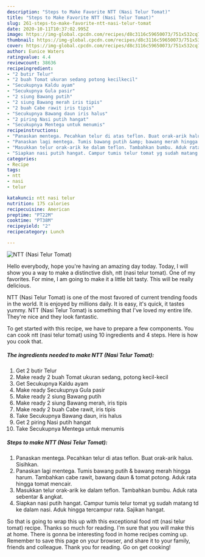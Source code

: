 ```yaml
---
description: "Steps to Make Favorite NTT (Nasi Telur Tomat)"
title: "Steps to Make Favorite NTT (Nasi Telur Tomat)"
slug: 261-steps-to-make-favorite-ntt-nasi-telur-tomat
date: 2020-10-11T10:37:02.995Z
image: https://img-global.cpcdn.com/recipes/d8c3116c59650073/751x532cq70/ntt-nasi-telur-tomat-foto-resep-utama.jpg
thumbnail: https://img-global.cpcdn.com/recipes/d8c3116c59650073/751x532cq70/ntt-nasi-telur-tomat-foto-resep-utama.jpg
cover: https://img-global.cpcdn.com/recipes/d8c3116c59650073/751x532cq70/ntt-nasi-telur-tomat-foto-resep-utama.jpg
author: Eunice Waters
ratingvalue: 4.4
reviewcount: 38636
recipeingredient:
- "2 butir Telur"
- "2 buah Tomat ukuran sedang potong kecilkecil"
- "Secukupnya Kaldu ayam"
- "Secukupnya Gula pasir"
- "2 siung Bawang putih"
- "2 siung Bawang merah iris tipis"
- "2 buah Cabe rawit iris tipis"
- "Secukupnya Bawang daun iris halus"
- "2 piring Nasi putih hangat"
- "Secukupnya Mentega untuk menumis"
recipeinstructions:
- "Panaskan mentega. Pecahkan telur di atas teflon. Buat orak-arik halus. Sisihkan."
- "Panaskan lagi mentega. Tumis bawang putih &amp; bawang merah hingga harum. Tambahkan cabe rawit, bawang daun &amp; tomat potong. Aduk rata hingga tomat mencair."
- "Masukkan telur orak-arik ke dalam teflon. Tambahkan bumbu. Aduk rata sebentar &amp; angkat."
- "Siapkan nasi putih hangat. Campur tumis telur tomat yg sudah matang td ke dalam nasi. Aduk hingga tercampur rata. Sajikan hangat."
categories:
- Recipe
tags:
- ntt
- nasi
- telur

katakunci: ntt nasi telur 
nutrition: 175 calories
recipecuisine: American
preptime: "PT22M"
cooktime: "PT38M"
recipeyield: "2"
recipecategory: Lunch

---
```



![NTT (Nasi Telur Tomat)](https://img-global.cpcdn.com/recipes/d8c3116c59650073/751x532cq70/ntt-nasi-telur-tomat-foto-resep-utama.jpg)

Hello everybody, hope you're having an amazing day today. Today, I will show you a way to make a distinctive dish, ntt (nasi telur tomat). One of my favorites. For mine, I am going to make it a little bit tasty. This will be really delicious.



NTT (Nasi Telur Tomat) is one of the most favored of current trending foods in the world. It is enjoyed by millions daily. It is easy, it's quick, it tastes yummy. NTT (Nasi Telur Tomat) is something that I've loved my entire life. They're nice and they look fantastic.


To get started with this recipe, we have to prepare a few components. You can cook ntt (nasi telur tomat) using 10 ingredients and 4 steps. Here is how you cook that.

<!--inarticleads1-->

##### The ingredients needed to make NTT (Nasi Telur Tomat):

1. Get 2 butir Telur
1. Make ready 2 buah Tomat ukuran sedang, potong kecil-kecil
1. Get Secukupnya Kaldu ayam
1. Make ready Secukupnya Gula pasir
1. Make ready 2 siung Bawang putih
1. Make ready 2 siung Bawang merah, iris tipis
1. Make ready 2 buah Cabe rawit, iris tipis
1. Take Secukupnya Bawang daun, iris halus
1. Get 2 piring Nasi putih hangat
1. Take Secukupnya Mentega untuk menumis




<!--inarticleads2-->

##### Steps to make NTT (Nasi Telur Tomat):

1. Panaskan mentega. Pecahkan telur di atas teflon. Buat orak-arik halus. Sisihkan.
1. Panaskan lagi mentega. Tumis bawang putih &amp; bawang merah hingga harum. Tambahkan cabe rawit, bawang daun &amp; tomat potong. Aduk rata hingga tomat mencair.
1. Masukkan telur orak-arik ke dalam teflon. Tambahkan bumbu. Aduk rata sebentar &amp; angkat.
1. Siapkan nasi putih hangat. Campur tumis telur tomat yg sudah matang td ke dalam nasi. Aduk hingga tercampur rata. Sajikan hangat.




So that is going to wrap this up with this exceptional food ntt (nasi telur tomat) recipe. Thanks so much for reading. I'm sure that you will make this at home. There is gonna be interesting food in home recipes coming up. Remember to save this page on your browser, and share it to your family, friends and colleague. Thank you for reading. Go on get cooking!
